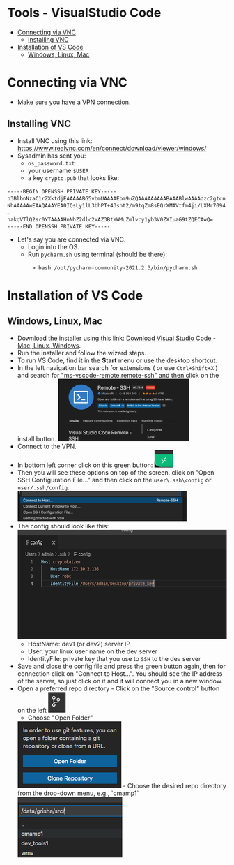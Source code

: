 # Tools - VisualStudio Code

<!-- toc -->
- [Connecting via VNC](#connecting-via-vnc)
  * [Installing VNC](#installing-vnc)
- [Installation of VS Code](#installation-of-vs-code)
  * [Windows, Linux, Mac](#windows-linux-max)  
<!-- tocstop -->

# Connecting via VNC

- Make sure you have a VPN connection.

## Installing VNC

- Install VNC using this link: [<span
  class="underline">https://www.realvnc.com/en/connect/download/viewer/windows/</span>](https://www.realvnc.com/en/connect/download/viewer/windows/)
- Sysadmin has sent you:
  - `os_password.txt`
  - your username `$USER`
  - a key `crypto.pub` that looks like:

```
-----BEGIN OPENSSH PRIVATE KEY-----
b3BlbnNzaC1rZXktdjEAAAAABG5vbmUAAAAEbm9uZQAAAAAAAAABAAABlwAAAAdzc2gtcn
NhAAAAAwEAAQAAAYEA0IQsLy1lL3bhPT+43sht2/m9tqZm8sEQrXMAVtfm4ji/LXMr7094
…
hakqVTlQ2sr0YTAAAAHnNhZ2dlc2VAZ3BtYWMuZmlvcy1yb3V0ZXIuaG9tZQECAwQ=
-----END OPENSSH PRIVATE KEY-----
```

- Let's say you are connected via VNC.
  - Login into the OS.
  - Run `pycharm.sh` using terminal (should be there):

```
        > bash /opt/pycharm-community-2021.2.3/bin/pycharm.sh
```

# Installation of VS Code

## Windows, Linux, Mac

- Download the installer using this link:
  [<span class="underline">Download Visual Studio Code - Mac, Linux, Windows</span>](https://code.visualstudio.com/download).
- Run the installer and follow the wizard steps.
- To run VS Code, find it in the **Start** menu or use the desktop shortcut.
- In the left navigation bar search for extensions ( or use `Ctrl+Shift+X` ) and
  search for "ms-vscode-remote.remote-ssh" and then click on the install button.
  <img src="Tools_VisualStudio_Code_figs/image8.png" style="width:3.13386in;height:1.49306in" />
- Connect to the VPN.
- In bottom left corner click on this green button: 
  <img src="Tools_VisualStudio_Code_figs/image3.png" style="width:0.45313in;height:0.41827in" />
- Then you will see these options on top of the screen, click on "Open SSH
  Configuration File…" and then click on the `user\.ssh\config` or
  `user/.ssh/config`.
  <img src="Tools_VisualStudio_Code_figs/image6.png" style="width:4.04688in;height:0.71944in" />
- The config should look like this:
  <img src="Tools_VisualStudio_Code_figs/image7.png" style="width:6.26772in;height:2.59722in" /> 
  - HostName: dev1 (or dev2) server IP 
  - User: your linux user name on the dev
  server 
  - IdentityFile: private key that you use to `SSH` to the dev server
- Save and close the config file and press the green button again, then for
  connection click on "Connect to Host...". You should see the IP address of the
  server, so just click on it and it will connect you in a new window.
- Open a preferred repo directory - Click on the "Source control" button on the
  left
  <img src="Tools_VisualStudio_Code_figs/image4.png" style="width:0.41667in;height:0.48958in" />
  - Choose "Open Folder"
  <img src="Tools_VisualStudio_Code_figs/image1.png" style="width:2.47917in;height:1.59375in" />
  - Choose the desired repo directory from the drop-down menu, e.g., `cmamp1`
  <img src="Tools_VisualStudio_Code_figs/image5.png" style="width:2.5in;height:1.44792in" />
